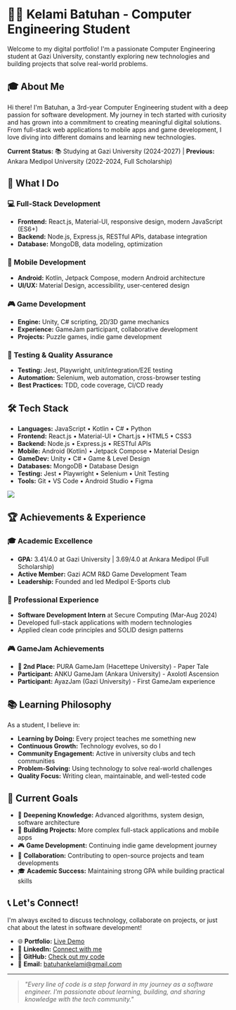 # 👨‍💻 Kelami Batuhan - Computer Engineering Student

Welcome to my digital portfolio! I'm a passionate Computer Engineering student at Gazi University, constantly exploring new technologies and building projects that solve real-world problems.

## 🎓 About Me

Hi there! I'm Batuhan, a 3rd-year Computer Engineering student with a deep passion for software development. My journey in tech started with curiosity and has grown into a commitment to creating meaningful digital solutions. From full-stack web applications to mobile apps and game development, I love diving into different domains and learning new technologies.

**Current Status:** 📚 Studying at Gazi University (2024-2027) | **Previous:** Ankara Medipol University (2022-2024, Full Scholarship)

## 🚀 What I Do

### 💻 Full-Stack Development
- **Frontend:** React.js, Material-UI, responsive design, modern JavaScript (ES6+)
- **Backend:** Node.js, Express.js, RESTful APIs, database integration
- **Database:** MongoDB, data modeling, optimization

### 📱 Mobile Development
- **Android:** Kotlin, Jetpack Compose, modern Android architecture
- **UI/UX:** Material Design, accessibility, user-centered design

### 🎮 Game Development
- **Engine:** Unity, C# scripting, 2D/3D game mechanics
- **Experience:** GameJam participant, collaborative development
- **Projects:** Puzzle games, indie game development

### 🧪 Testing & Quality Assurance
- **Testing:** Jest, Playwright, unit/integration/E2E testing
- **Automation:** Selenium, web automation, cross-browser testing
- **Best Practices:** TDD, code coverage, CI/CD ready

## 🛠️ Tech Stack
- **Languages:** JavaScript • Kotlin • C# • Python  
- **Frontend:** React.js • Material-UI • Chart.js • HTML5 • CSS3  
- **Backend:** Node.js • Express.js • RESTful APIs  
- **Mobile:** Android (Kotlin) • Jetpack Compose • Material Design  
- **GameDev:** Unity • C# • Game & Level Design  
- **Databases:** MongoDB • Database Design  
- **Testing:** Jest • Playwright • Selenium • Unit Testing  
- **Tools:** Git • VS Code • Android Studio • Figma  
<p align="left">
  <img src="https://skillicons.dev/icons?i=js,ts,react,nodejs,express,mongodb,python,java,kotlin,c,cs,html,css,docker,selenium,unity" />
</p>

## 🏆 Achievements & Experience

### 🎓 Academic Excellence
- **GPA:** 3.41/4.0 at Gazi University | 3.69/4.0 at Ankara Medipol (Full Scholarship)
- **Active Member:** Gazi ACM R&D Game Development Team
- **Leadership:** Founded and led Medipol E-Sports club

### 💼 Professional Experience
- **Software Development Intern** at Secure Computing (Mar-Aug 2024)
- Developed full-stack applications with modern technologies
- Applied clean code principles and SOLID design patterns

### 🎮 GameJam Achievements
- **🥈 2nd Place:** PURA GameJam (Hacettepe University) - Paper Tale
- **Participant:** ANKU GameJam (Ankara University) - Axolotl Ascension
- **Participant:** AyazJam (Gazi University) - First GameJam experience

## 📚 Learning Philosophy

As a student, I believe in:
- **Learning by Doing:** Every project teaches me something new
- **Continuous Growth:** Technology evolves, so do I
- **Community Engagement:** Active in university clubs and tech communities
- **Problem-Solving:** Using technology to solve real-world challenges
- **Quality Focus:** Writing clean, maintainable, and well-tested code

## 🎯 Current Goals

- 📖 **Deepening Knowledge:** Advanced algorithms, system design, software architecture
- 🚀 **Building Projects:** More complex full-stack applications and mobile apps
- 🎮 **Game Development:** Continuing indie game development journey
- 🤝 **Collaboration:** Contributing to open-source projects and team developments
- 🎓 **Academic Success:** Maintaining strong GPA while building practical skills

## 📞 Let's Connect!

I'm always excited to discuss technology, collaborate on projects, or just chat about the latest in software development!

- 🌐 **Portfolio:** [Live Demo](https://kbatuhanb.github.io/Portfolio/)
- 💼 **LinkedIn:** [Connect with me](https://www.linkedin.com/in/batuhan-b%C3%B6l%C3%BCkba%C5%9F%C4%B1-45b2b726b/)
- 🐙 **GitHub:** [Check out my code](https://github.com/KBatuhanB)
- 📧 **Email:** batuhankelami@gmail.com

---

> *"Every line of code is a step forward in my journey as a software engineer. I'm passionate about learning, building, and sharing knowledge with the tech community."*
